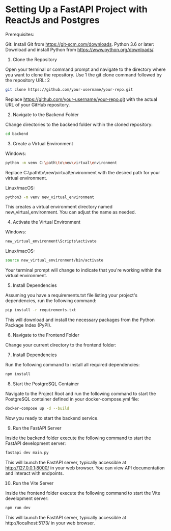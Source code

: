 # Setting Up a FastAPI Project with ReactJs and Postgres

Prerequisites:

Git: Install Git from https://git-scm.com/downloads.
Python 3.6 or later: Download and install Python from https://www.python.org/downloads/.

1. Clone the Repository

Open your terminal or command prompt and navigate to the directory where you want to clone the repository. Use 1  the git clone command followed by the repository URL: 2    

```Bash
git clone https://github.com/your-username/your-repo.git
```

Replace https://github.com/your-username/your-repo.git with the actual URL of your GitHub repository.

2. Navigate to the Backend Folder

Change directories to the backend folder within the cloned repository:

```Bash
cd backend
```

3. Create a Virtual Environment

Windows:

```Bash
python -m venv C:\path\to\new\virtual\environment
```

Replace C:\path\to\new\virtual\environment with the desired path for your virtual environment.

Linux/macOS:

```Bash
python3 -m venv new_virtual_environment
```

This creates a virtual environment directory named new_virtual_environment. You can adjust the name as needed.

4. Activate the Virtual Environment

Windows:

```Bash
new_virtual_environment\Scripts\activate
```

Linux/macOS:

```Bash
source new_virtual_environment/bin/activate
```

Your terminal prompt will change to indicate that you're working within the virtual environment.

5. Install Dependencies

Assuming you have a requirements.txt file listing your project's dependencies, run the following command:

```Bash
pip install -r requirements.txt
```

This will download and install the necessary packages from the Python Package Index (PyPI).

6. Navigate to the Frontend Folder

Change your current directory to the frontend folder:

7. Install Dependencies

Run the following command to install all required dependencies:

```Bash
npm install
```

8. Start the PostgreSQL Container

Navigate to the Project Root and run the following command to start the PostgreSQL container defined in your docker-compose.yml file:

```Bash
docker-compose up -d --build
```

Now you ready to start the backend service.

9. Run the FastAPI Server

Inside the backend folder execute the following command to start the FastAPI development server:

```Bash
fastapi dev main.py
```

This will launch the FastAPI server, typically accessible at http://127.0.0.1:8000/ in your web browser. You can view API documentation and interact with endpoints.

10. Run the Vite Server

Inside the frontend folder execute the following command to start the Vite development server:

```Bash
npm run dev
```

This will launch the FastAPI server, typically accessible at http://localhost:5173/ in your web browser.
